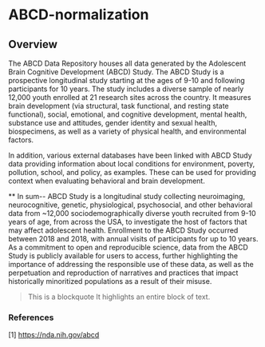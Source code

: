 # ABCD-normalization


## Overview

The ABCD Data Repository houses all data generated by the Adolescent Brain Cognitive Development (ABCD) Study. The ABCD Study is a prospective longitudinal study starting at the ages of 9-10 and following participants for 10 years. 
The study includes a diverse sample of nearly 12,000 youth enrolled at 21 research sites across the country. It measures brain development (via structural, task functional, and resting state functional), social, emotional, and cognitive development, mental health, 
substance use and attitudes, gender identity and sexual health, biospecimens, as well as a variety of physical health, and environmental factors. 

In addition, various external databases have been linked with ABCD Study data providing information about local conditions for environment, poverty, pollution, school, and policy, as examples. These can be used for providing context when evaluating behavioral and brain development. 

** In sum-- ABCD Study is a longitudinal study collecting neuroimaging, neurocognitive, genetic, physiological, psychosocial, and other behavioral data from ~12,000 sociodemographically diverse youth recruited from 9-10 years of age, from across the USA, to investigate the host of factors that may affect adolescent health. Enrollment to the ABCD Study occurred between 2018 and 2018, with annual visits of participants for up to 10 years. As a commitment to open and reproducible science, data from the ABCD Study is publicly available for users to access, further highlighting the importance of addressing the responsible use of these data, as well as the perpetuation and reproduction of narratives and practices that impact historically minoritized populations as a result of their misuse. 

> This is a blockquote
> It highlights an entire block of text.



### References

[1] https://nda.nih.gov/abcd 
 


